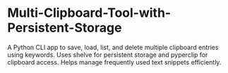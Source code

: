 # Multi-Clipboard-Tool-with-Persistent-Storage
A Python CLI app to save, load, list, and delete multiple clipboard entries using keywords. Uses shelve for persistent storage and pyperclip for clipboard access. Helps manage frequently used text snippets efficiently.

